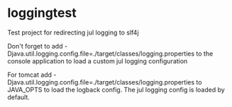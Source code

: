# loggingtest
Test project for redirecting jul logging to slf4j

Don't forget to add -Djava.util.logging.config.file=./target/classes/logging.properties to the console application to load a custom jul logging configuration

For tomcat add -Djava.util.logging.config.file=./target/classes/logging.properties to JAVA_OPTS to load the logback config. The jul logging config is loaded by default.
